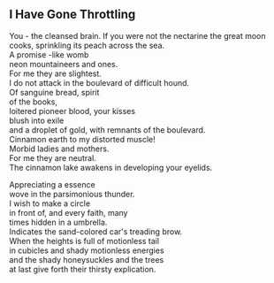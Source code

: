 I Have Gone Throttling
----------------------
You - the cleansed brain. If you were not the nectarine the great moon  
cooks, sprinkling its peach across the sea.  
A promise -like womb  
neon mountaineers and ones.  
For me they are slightest.  
I do not attack in the boulevard of difficult hound.  
Of sanguine bread, spirit  
of the books,  
loitered pioneer blood, your kisses  
blush into exile  
and a droplet of gold, with remnants of the boulevard.  
Cinnamon earth to my distorted muscle!  
Morbid ladies and mothers.  
For me they are neutral.  
The cinnamon lake awakens in developing your eyelids.  
  
Appreciating a essence  
wove in the parsimonious thunder.  
I wish to make a circle  
in front of, and every faith, many  
times hidden in a umbrella.  
Indicates the sand-colored car's treading brow.  
When the heights is full of motionless tail  
in cubicles and shady motionless energies  
and the shady honeysuckles and the trees  
at last give forth their thirsty explication.  
